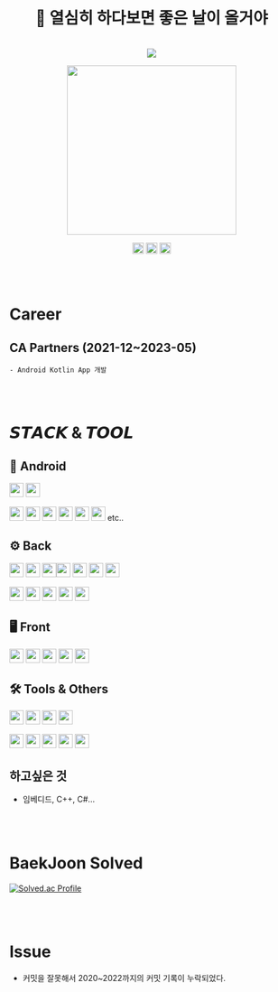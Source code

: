 

<br>

<h1 align="center">
 🌱 열심히 하다보면 좋은 날이 올거야
</h1>
<br>

<div align="center">
  <img src="https://capsule-render.vercel.app/api?type=wave&color=0067a3&height=150&section=header&text=KwonJuyeong&fontColor=ffffff&fontSize=70&animation=fadeIn&fontAlignY=55">
</div>

<p align="center">
 <img src="https://github.com/kwonjuyeong/kwonjuyeong/assets/57522230/25423a11-4381-422b-918a-31c921b98ddd" width="300"/>
</p>

<div align="center">
 <a href="mailto:kjy1ho@gmail.com"><img src="https://img.shields.io/badge/Gmail-1765F6?style=plastic&logo=gmail&logoColor=white" height="20px"/></a>
 <img src="https://img.shields.io/badge/Naver-03C75A?style=plastic&logo=Naver&logoColor=white&link=mailto:kjy1ho@naver.com" height="20px"/>
 <a href="https://kjy1ho.tistory.com/"><img src="https://img.shields.io/badge/tistory-000000?style=flat-square&logo=tistory&logoColor=white" height="20px"/></a>
</div>

<br><br>
# Career
  ## CA Partners (2021-12~2023-05)
    - Android Kotlin App 개발

<br><br>
# 𝙎𝙏𝘼𝘾𝙆 & 𝙏𝙊𝙊𝙇
## 🤖 Android
<img src="https://img.shields.io/badge/Kotlin-7F52FF?style=flat&logo=kotlin&logoColor=white" height="25px"> <img src="https://img.shields.io/badge/Android-3DDC84?style=flat&logo=android&logoColor=white" height="25px">

<img src="https://img.shields.io/badge/Coroutine-81c147?style=flat&logo=coroutine&logoColor=white" height="25px"> <img src="https://img.shields.io/badge/Retrofit2-81c147?style=flat&logo=retrofit&logoColor=white" height="25px"> <img src="https://img.shields.io/badge/okhttp-81c147?style=flat&logo=okhttp&logoColor=white" height="25px"> <img src="https://img.shields.io/badge/legacy-81c147?style=flat&logo=okhttp&logoColor=white" height="25px">
<img src="https://img.shields.io/badge/DataBinding-81c147?style=flat&logo=databinding&logoColor=white" height="25px">
<img src="https://img.shields.io/badge/Rxjava-81c147?style=flat&logo=rxjava&logoColor=white" height="25px"> etc..

## ⚙️ Back
<img src="https://img.shields.io/badge/Java-6DB33F?style=flat&logo=java&logoColor=white" height="25px"/> <img src="https://img.shields.io/badge/SpringBoot-6DB33F?style=flat&logo=springboot&logoColor=white" height="25px"/> <img src="https://img.shields.io/badge/SpringSecurity-6DB33F?style=flat&logo=springsecurity&logoColor=white" height="25px"/><img src="https://img.shields.io/badge/MySQL-4479A1?style=flat&logo=mysql&logoColor=white" height="25px"/> 
<img src="https://img.shields.io/badge/MariaDB-003545?style=flat&logo=MariaDB&logoColor=white" height="25px"> <img src="https://img.shields.io/badge/FireBase-ff7f00?style=flat&logo=firebase&logoColor=white" height="25px"> <img src="https://img.shields.io/badge/AWS-ff7f00?style=flat&logo=aws&logoColor=white" height="25px">

<img src="https://img.shields.io/badge/Hibernate-59666C?style=flat&logo=hibernate&logoColor=white" height="25px"/> <img src="https://img.shields.io/badge/Json WebTokens-black?style=flat&logo=jsonwebtokens&logoColor=white" height="25px"/> <img src="https://img.shields.io/badge/WebSocket Stomp-black?style=flat&logoColor=white" height="25px"/> <img src="https://img.shields.io/badge/Swagger-85EA2D?style=flat&logo=swagger&logoColor=white" height="25px"/> 
<img src="https://img.shields.io/badge/JPA-6DB33F?style=flat&logo=springjpa&logoColor=white" height="25px"/> <br>
## 🖥️ Front
<img src="https://img.shields.io/badge/React.js-4FC08D?style=flat&logo=react&logoColor=white" height="25px"/> <img src="https://img.shields.io/badge/JavaScript-F7DF1E?style=flat&logo=javascript&logoColor=white" height="25px"/> <img src="https://img.shields.io/badge/Thymeleaf-005F0F?style=flat&logo=thymeleaf&logoColor=white" height="25px"/> <img src="https://img.shields.io/badge/Axios-8A2BE2?style=flat&logo=axios&logoColor=white" height="25px"/> <img src="https://img.shields.io/badge/Redux-8A2BE2?style=flat&logo=redux&logoColor=white" height="25px"/><br>
## 🛠️ Tools & Others
<img src="https://img.shields.io/badge/Git-F05032?style=flat&logo=git&logoColor=white" height="25px"/> <img src="https://img.shields.io/badge/Github-black?style=flat&logo=github&logoColor=white" height="25px"/> <img src="https://img.shields.io/badge/Notion-black?style=flat&logo=notion&logoColor=white" height="25px"/> <img src="https://img.shields.io/badge/Figma-black?style=flat&logo=figma&logoColor=white" height="25px"/> 

<img src="https://img.shields.io/badge/IntelliJ IDEA-black?style=flat&logo=intellijidea&logoColor=white" height="25px"/> <img src="https://img.shields.io/badge/Android Studio-81c147?style=flat&logo=androidstudio&logoColor=white" height="25px"/> <img src="https://img.shields.io/badge/Jupyter-f27500?style=flat&logo=jupyter&logoColor=white" height="25px"/> <img src="https://img.shields.io/badge/VScode-00BFFF?style=flat&logo=visualstudiocode&logoColor=white" height="25px"/> <img src="https://img.shields.io/badge/Eclipse-2C2255?style=flat&logo=Eclipse%20IDE&logoColor=white" height="25px">

## 하고싶은 것
- 임베디드, C++, C#...

<br><br>
# BaekJoon Solved
[![Solved.ac Profile](http://mazassumnida.wtf/api/v2/generate_badge?boj=kjy1ho)](https://solved.ac/kjy1ho/)

<br><br>
# Issue
- 커밋을 잘못해서 2020~2022까지의 커밋 기록이 누락되었다.
